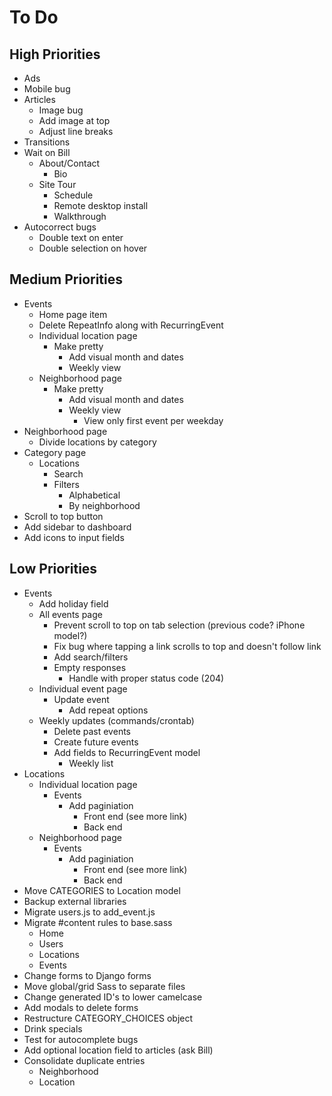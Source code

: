 # To Do

## High Priorities

- Ads
- Mobile bug
- Articles
  - Image bug
  - Add image at top
  - Adjust line breaks
- Transitions
- Wait on Bill
  - About/Contact
    - Bio
  - Site Tour
    - Schedule
    - Remote desktop install
    - Walkthrough
- Autocorrect bugs
  - Double text on enter
  - Double selection on hover

## Medium Priorities

- Events
  - Home page item
  - Delete RepeatInfo along with RecurringEvent
  - Individual location page
    - Make pretty
      - Add visual month and dates
      - Weekly view
  - Neighborhood page
    - Make pretty
      - Add visual month and dates
      - Weekly view
        - View only first event per weekday
- Neighborhood page
  - Divide locations by category
- Category page
  - Locations
    - Search
    - Filters
      - Alphabetical
      - By neighborhood
- Scroll to top button
- Add sidebar to dashboard
- Add icons to input fields

## Low Priorities

- Events
  - Add holiday field
  - All events page
    - Prevent scroll to top on tab selection (previous code? iPhone model?)
    - Fix bug where tapping a link scrolls to top and doesn't follow link
    - Add search/filters
    - Empty responses
      - Handle with proper status code (204)
  - Individual event page
    - Update event
      - Add repeat options
  - Weekly updates (commands/crontab)
    - Delete past events
    - Create future events
    - Add fields to RecurringEvent model
      - Weekly list
- Locations
  - Individual location page
    - Events
      - Add paginiation
        - Front end (see more link)
        - Back end
  - Neighborhood page
    - Events
      - Add paginiation
        - Front end (see more link)
        - Back end
- Move CATEGORIES to Location model
- Backup external libraries
- Migrate users.js to add_event.js
- Migrate #content rules to base.sass
  - Home
  - Users
  - Locations
  - Events
- Change forms to Django forms
- Move global/grid Sass to separate files
- Change generated ID's to lower camelcase
- Add modals to delete forms
- Restructure CATEGORY_CHOICES object
- Drink specials
- Test for autocomplete bugs
- Add optional location field to articles (ask Bill)
- Consolidate duplicate entries
  - Neighborhood
  - Location
